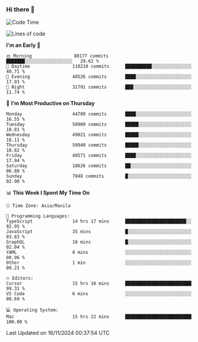 ### Hi there 👋

<!--START_SECTION:waka-->
![Code Time](http://img.shields.io/badge/Code%20Time-5%2C702%20hrs%2050%20mins-blue)

![Lines of code](https://img.shields.io/badge/From%20Hello%20World%20I%27ve%20Written-119.9%20million%20lines%20of%20code-blue)

**I'm an Early 🐤** 

```text
🌞 Morning                80177 commits       ███████░░░░░░░░░░░░░░░░░░   29.62 % 
🌆 Daytime                110210 commits      ██████████░░░░░░░░░░░░░░░   40.71 % 
🌃 Evening                48526 commits       ████░░░░░░░░░░░░░░░░░░░░░   17.93 % 
🌙 Night                  31791 commits       ███░░░░░░░░░░░░░░░░░░░░░░   11.74 % 
```
📅 **I'm Most Productive on Thursday** 

```text
Monday                   44789 commits       ████░░░░░░░░░░░░░░░░░░░░░   16.55 % 
Tuesday                  50909 commits       █████░░░░░░░░░░░░░░░░░░░░   18.81 % 
Wednesday                49021 commits       █████░░░░░░░░░░░░░░░░░░░░   18.11 % 
Thursday                 50940 commits       █████░░░░░░░░░░░░░░░░░░░░   18.82 % 
Friday                   48571 commits       ████░░░░░░░░░░░░░░░░░░░░░   17.94 % 
Saturday                 18626 commits       ██░░░░░░░░░░░░░░░░░░░░░░░   06.88 % 
Sunday                   7848 commits        █░░░░░░░░░░░░░░░░░░░░░░░░   02.90 % 
```


📊 **This Week I Spent My Time On** 

```text
🕑︎ Time Zone: Asia/Manila

💬 Programming Languages: 
TypeScript               14 hrs 17 mins      ███████████████████████░░   92.95 % 
JavaScript               35 mins             █░░░░░░░░░░░░░░░░░░░░░░░░   03.83 % 
GraphQL                  18 mins             █░░░░░░░░░░░░░░░░░░░░░░░░   02.04 % 
YAML                     8 mins              ░░░░░░░░░░░░░░░░░░░░░░░░░   00.96 % 
Other                    1 min               ░░░░░░░░░░░░░░░░░░░░░░░░░   00.21 % 

🔥 Editors: 
Cursor                   15 hrs 16 mins      █████████████████████████   99.31 % 
VS Code                  6 mins              ░░░░░░░░░░░░░░░░░░░░░░░░░   00.69 % 

💻 Operating System: 
Mac                      15 hrs 22 mins      █████████████████████████   100.00 % 
```


 Last Updated on 16/11/2024 00:37:54 UTC
<!--END_SECTION:waka-->


<!--
**rad182/rad182** is a ✨ _special_ ✨ repository because its `README.md` (this file) appears on your GitHub profile.

Here are some ideas to get you started:

- 🔭 I’m currently working on ...
- 🌱 I’m currently learning ...
- 👯 I’m looking to collaborate on ...
- 🤔 I’m looking for help with ...
- 💬 Ask me about ...
- 📫 How to reach me: ...
- 😄 Pronouns: ...
- ⚡ Fun fact: ...
-->
